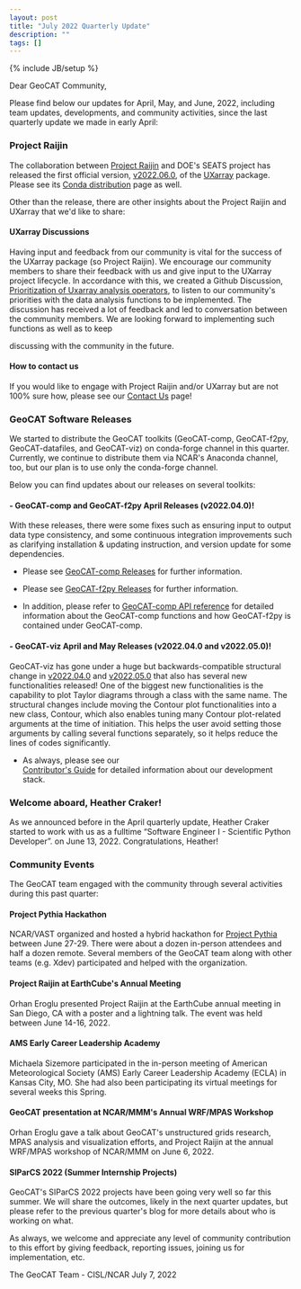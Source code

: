 ```yaml
---
layout: post
title: "July 2022 Quarterly Update"
description: ""
tags: []
---
```

{% include JB/setup %}

Dear GeoCAT Community,

Please find below our updates for April, May, and June, 2022, including 
team updates, developments, and community activities, since the last 
quarterly update we made in early April:  


### Project Raijin

The collaboration between [Project Raijin](https://raijin.ucar.edu/) and 
DOE's SEATS project has released the first official version, 
[v2022.06.0](https://github.com/UXARRAY/uxarray/releases/tag/v.2022.6.0), of 
the [UXarray](https://uxarray.readthedocs.io/en/latest/index.html) package. 
Please see its [Conda distribution](https://anaconda.org/conda-forge/uxarray)
page as well.

Other than the release, there are other insights about the Project Raijin and 
UXarray that we'd like to share:

#### UXarray Discussions

Having input and feedback from our community is vital for the success of the 
UXarray package (so Project Raijin). We encourage our community members to share 
their feedback with us and give input to the UXarray project lifecycle. In 
accordance with this, we created a Github Discussion, [Prioritization of Uxarray 
analysis operators](https://github.com/UXARRAY/uxarray/discussions/46), to listen 
to our community's priorities with the data analysis functions to be implemented. 
The discussion has received a lot of feedback and led to conversation between the 
community members. We are looking forward to implementing such functions as well as to keep 

discussing with the community in the future.

#### How to contact us

If you would like to engage with Project Raijin and/or UXarray but are not
100% sure how, please see our
[Contact Us](https://raijin.ucar.edu/contact.html) page!


### GeoCAT Software Releases

We started to distribute the GeoCAT toolkits (GeoCAT-comp, GeoCAT-f2py, 
GeoCAT-datafiles, and GeoCAT-viz) on conda-forge channel in this quarter. 
Currently, we continue to distribute them via NCAR's Anaconda channel, too, but 
our plan is to use only the conda-forge channel.

Below you can find updates about our releases on several toolkits:

#### - GeoCAT-comp and GeoCAT-f2py April Releases (v2022.04.0)!
With these releases, there were some fixes such as ensuring input 
to output data type consistency, and some continuous integration improvements
such as clarifying installation & updating instruction, and version update for 
some dependencies.

- Please see
  [GeoCAT-comp Releases](https://github.com/NCAR/geocat-comp/releases)
  for further information.

- Please see
  [GeoCAT-f2py Releases](https://github.com/NCAR/geocat-f2py/releases)
  for further information.

- In addition, please refer to
  [GeoCAT-comp API reference](https://geocat-comp.readthedocs.io/en/latest/api.html)
  for detailed information about the GeoCAT-comp functions and how GeoCAT-f2py
  is contained under GeoCAT-comp.

#### - GeoCAT-viz April and May Releases (v2022.04.0 and v2022.05.0)!
GeoCAT-viz has gone under a huge but backwards-compatible structural change 
in [v2022.04.0](https://github.com/NCAR/geocat-viz/releases/tag/v2022.04.0) 
and [v2022.05.0](https://github.com/NCAR/geocat-viz/releases/tag/v2022.05.0)
that also has several new functionalities released! One of the biggest new 
functionalities is the capability to plot Taylor diagrams through a class 
with the same name. The structural changes include moving the Contour plot 
functionalities into a new class, Contour, which also enables tuning many 
Contour plot-related arguments at the time of initiation. This helps the user 
avoid setting those arguments by calling several functions separately, so it 
helps reduce the lines of codes significantly.

- As always, please see our  
[Contributor's Guide](https://geocat.ucar.edu/pages/contributing.html) 
for detailed information about our development stack.


### Welcome aboard, Heather Craker!

As we announced before in the April quarterly update, Heather Craker started 
to work with us as a fulltime “Software Engineer I - Scientific Python Developer”.
on June 13, 2022. Congratulations, Heather!


### Community Events

The GeoCAT team engaged with the community through 
several activities during this past quarter:

#### Project Pythia Hackathon

NCAR/VAST organized and hosted a hybrid hackathon for [Project 
Pythia](https://projectpythia.org/) between June 27-29. There were about a dozen 
in-person attendees and half a dozen remote. Several members of the GeoCAT team 
along with other teams (e.g. Xdev) participated and helped with the organization.

#### Project Raijin at EarthCube's Annual Meeting

Orhan Eroglu presented Project Raijin at the EarthCube annual meeting in
San Diego, CA with a poster and a lightning talk. The event was held between
June 14-16, 2022.

#### AMS Early Career Leadership Academy

Michaela Sizemore participated in the in-person meeting of American Meteorological 
Society (AMS) Early Career Leadership Academy (ECLA) in Kansas City, MO. She had 
also been participating its virtual meetings for several weeks this Spring.

#### GeoCAT presentation at NCAR/MMM's Annual WRF/MPAS Workshop

Orhan Eroglu gave a talk about GeoCAT's unstructured grids research, MPAS 
analysis and visualization efforts, and Project Raijin at the annual WRF/MPAS 
workshop of NCAR/MMM on June 6, 2022.

#### SIParCS 2022 (Summer Internship Projects)

GeoCAT's SIParCS 2022 projects have been going very well so far this summer. 
We will share the outcomes, likely in the next quarter updates, but please 
refer to the previous quarter's blog for more details about who is working on 
what.

As always, we welcome and appreciate any level of community contribution to 
this effort by giving feedback, reporting issues, joining us for implementation,
etc.

The GeoCAT Team - CISL/NCAR
July 7, 2022 
